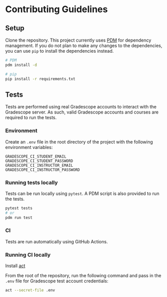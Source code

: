 # Contributing Guidelines

## Setup

Clone the repository. This project currently uses [PDM](https://pdm-project.org/en/latest/) for dependency management. If you do not plan to make any changes to the dependencies, you can use `pip` to install the dependencies instead.

```bash
# PDM
pdm install -d
```

```bash
# pip
pip install -r requirements.txt
```

## Tests

Tests are performed using real Gradescope accounts to interact with the Gradescope server. As such, valid Gradescope accounts and courses are required to run the tests.

### Environment

Create an `.env` file in the root directory of the project with the following environment variables:

```
GRADESCOPE_CI_STUDENT_EMAIL
GRADESCOPE_CI_STUDENT_PASSWORD
GRADESCOPE_CI_INSTRUCTOR_EMAIL
GRADESCOPE_CI_INSTRUCTOR_PASSWORD
```

### Running tests locally

Tests can be run locally using `pytest`. A PDM script is also provided to run the tests.

```bash
pytest tests
# or
pdm run test
```

### CI

Tests are run automatically using GitHub Actions.

### Running CI locally

Install [act](https://github.com/nektos/act)

From the root of the repository, run the following command and pass in the `.env` file for Gradescope test account credentials:

```bash
act --secret-file .env
```
